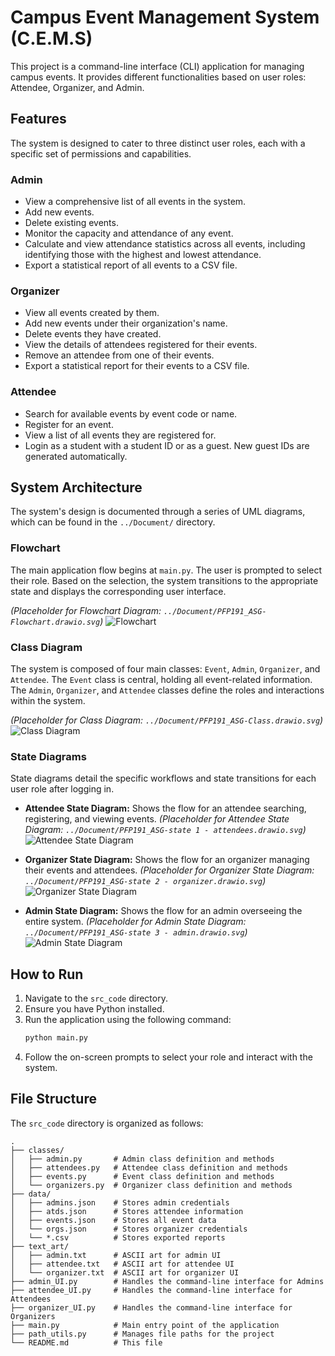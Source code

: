 # Campus Event Management System (C.E.M.S)

This project is a command-line interface (CLI) application for managing campus events. It provides different functionalities based on user roles: Attendee, Organizer, and Admin.

## Features

The system is designed to cater to three distinct user roles, each with a specific set of permissions and capabilities.

### Admin
- View a comprehensive list of all events in the system.
- Add new events.
- Delete existing events.
- Monitor the capacity and attendance of any event.
- Calculate and view attendance statistics across all events, including identifying those with the highest and lowest attendance.
- Export a statistical report of all events to a CSV file.

### Organizer
- View all events created by them.
- Add new events under their organization's name.
- Delete events they have created.
- View the details of attendees registered for their events.
- Remove an attendee from one of their events.
- Export a statistical report for their events to a CSV file.

### Attendee
- Search for available events by event code or name.
- Register for an event.
- View a list of all events they are registered for.
- Login as a student with a student ID or as a guest. New guest IDs are generated automatically.

## System Architecture

The system's design is documented through a series of UML diagrams, which can be found in the `../Document/` directory.

### Flowchart

The main application flow begins at `main.py`. The user is prompted to select their role. Based on the selection, the system transitions to the appropriate state and displays the corresponding user interface.

*(Placeholder for Flowchart Diagram: `../Document/PFP191_ASG-Flowchart.drawio.svg`)*
![Flowchart](./../Document/PFP191_ASG-Flowchart.drawio.svg)

### Class Diagram

The system is composed of four main classes: `Event`, `Admin`, `Organizer`, and `Attendee`. The `Event` class is central, holding all event-related information. The `Admin`, `Organizer`, and `Attendee` classes define the roles and interactions within the system.

*(Placeholder for Class Diagram: `../Document/PFP191_ASG-Class.drawio.svg`)*
![Class Diagram](./../Document/PFP191_ASG-Class.drawio.svg)

### State Diagrams

State diagrams detail the specific workflows and state transitions for each user role after logging in.

-   **Attendee State Diagram:** Shows the flow for an attendee searching, registering, and viewing events.
    *(Placeholder for Attendee State Diagram: `../Document/PFP191_ASG-state 1 - attendees.drawio.svg`)*
    ![Attendee State Diagram](./../Document/PFP191_ASG-state%201%20-%20attendees.drawio.svg)

-   **Organizer State Diagram:** Shows the flow for an organizer managing their events and attendees.
    *(Placeholder for Organizer State Diagram: `../Document/PFP191_ASG-state 2 - organizer.drawio.svg`)*
    ![Organizer State Diagram](./../Document/PFP191_ASG-state%202%20-%20organizer.drawio.svg)

-   **Admin State Diagram:** Shows the flow for an admin overseeing the entire system.
    *(Placeholder for Admin State Diagram: `../Document/PFP191_ASG-state 3 - admin.drawio.svg`)*
    ![Admin State Diagram](./../Document/PFP191_ASG-state%203%20-%20admin.drawio.svg)


## How to Run

1.  Navigate to the `src_code` directory.
2.  Ensure you have Python installed.
3.  Run the application using the following command:
    ```sh
    python main.py
    ```
4.  Follow the on-screen prompts to select your role and interact with the system.

## File Structure

The `src_code` directory is organized as follows:

```
.
├── classes/
│   ├── admin.py       # Admin class definition and methods
│   ├── attendees.py   # Attendee class definition and methods
│   ├── events.py      # Event class definition and methods
│   └── organizers.py  # Organizer class definition and methods
├── data/
│   ├── admins.json    # Stores admin credentials
│   ├── atds.json      # Stores attendee information
│   ├── events.json    # Stores all event data
│   └── orgs.json      # Stores organizer credentials
│   └── *.csv          # Stores exported reports
├── text_art/
│   ├── admin.txt      # ASCII art for admin UI
│   ├── attendee.txt   # ASCII art for attendee UI
│   └── organizer.txt  # ASCII art for organizer UI
├── admin_UI.py        # Handles the command-line interface for Admins
├── attendee_UI.py     # Handles the command-line interface for Attendees
├── organizer_UI.py    # Handles the command-line interface for Organizers
├── main.py            # Main entry point of the application
├── path_utils.py      # Manages file paths for the project
└── README.md          # This file
```
